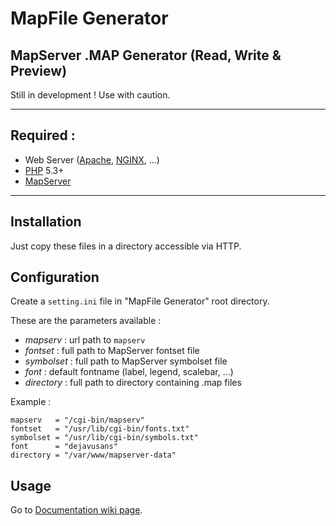 # MapFile Generator
## MapServer .MAP Generator (Read, Write & Preview)

Still in development ! Use with caution.

--------------------------------------------------

## Required :

* Web Server ([Apache](http://httpd.apache.org/), [NGINX](http://nginx.org/), ...)
* [PHP](http://php.net/) 5.3+
* [MapServer](http://mapserver.org/)

--------------------------------------------------

## Installation

Just copy these files in a directory accessible via HTTP.

## Configuration

Create a `setting.ini` file in "MapFile Generator" root directory.

These are the parameters available :

* *mapserv* : url path to `mapserv`
* *fontset* : full path to MapServer fontset file
* *symbolset* : full path to MapServer symbolset file
* *font* : default fontname (label, legend, scalebar, ...)
* *directory* : full path to directory containing .map files

Example :

    mapserv   = "/cgi-bin/mapserv"
    fontset   = "/usr/lib/cgi-bin/fonts.txt"
    symbolset = "/usr/lib/cgi-bin/symbols.txt"
    font      = "dejavusans"
    directory = "/var/www/mapserver-data"

## Usage

Go to [Documentation wiki page](https://github.com/jbelien/MapFile-Generator/wiki/Documentation).

